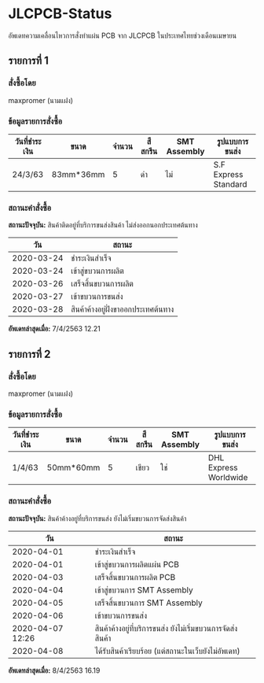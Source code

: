 
# JLCPCB-Status

อัพเดทความเคลื่อนไหวการสั่งทำแผ่น PCB จาก JLCPCB ในประเทศไทยช่วงเดือนเมษายน

## รายการที่ 1

### สั่งซื้อโดย

maxpromer (นามแฝง)

### ข้อมูลรายการสั่งซื้อ

| วันที่ชำระเงิน | ขนาด | จำนวน | สีสกรีน | SMT Assembly | รูปแบบการขนส่ง |
|--|--|--|--|--|--|
| 24/3/63 | 83mm*36mm | 5 | ดำ | ไม่ | S.F Express Standard |

### สถานะคำสั่งซื้อ

**สถานะปัจจุบัน:** สินค้าติดอยู่ที่บริการขนส่งสินค้า ไม่ส่งออกนอกประเทศต้นทาง

| วัน | สถานะ |
|--|--|
| 2020-03-24 | ชำระเงินสำเร็จ |
| 2020-03-24 | เข้าสู่ขบวนการผลิต |
| 2020-03-26 | เสร็จสิ้นขบวนการผลิต |
| 2020-03-27 | เข้าขบวนการขนส่ง |
| 2020-03-28 | สินค้าค้างอยู่ฝั่งขาออกประเทศต้นทาง |

**อัพเดทล่าสุดเมื่อ:** 7/4/2563 12.21

## รายการที่ 2

### สั่งซื้อโดย

maxpromer (นามแฝง)

### ข้อมูลรายการสั่งซื้อ

| วันที่ชำระเงิน | ขนาด | จำนวน | สีสกรีน | SMT Assembly | รูปแบบการขนส่ง |
|--|--|--|--|--|--|
| 1/4/63 | 50mm*60mm | 5 | เขียว | ใช่ | DHL Express Worldwide |

### สถานะคำสั่งซื้อ

**สถานะปัจจุบัน:** สินค้าค้างอยู่ที่บริการขนส่ง ยังไม่เริ่มขบวนการจัดส่งสินค้า

| วัน | สถานะ |
|--|--|
| 2020-04-01 | ชำระเงินสำเร็จ |
| 2020-04-01 | เข้าสู่ขบวนการผลิตแผ่น PCB |
| 2020-04-03 | เสร็จสิ้นขบวนการผลิต PCB |
| 2020-04-04 | เข้าสู่ขบวนการ SMT Assembly |
| 2020-04-05 | เสร็จสิ้นขบวนการ SMT Assembly |
| 2020-04-06 | เข้าขบวนการขนส่ง |
| 2020-04-07 12:26 | สินค้าค้างอยู่ที่บริการขนส่ง ยังไม่เริ่มขบวนการจัดส่งสินค้า |
| 2020-04-08 | ได้รับสินค้าเรียบร้อย (แต่สถานะในเว็บยังไม่อัพเดท) |

**อัพเดทล่าสุดเมื่อ:** 8/4/2563 16.19
